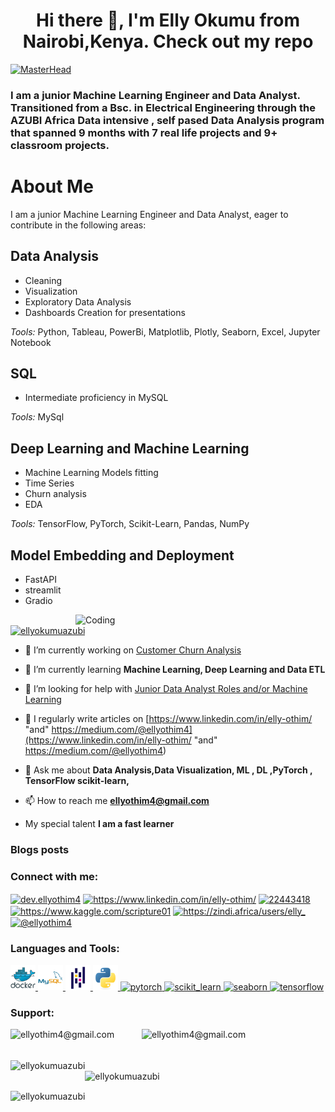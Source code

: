 <h1 align="center">Hi there 👋, I'm Elly Okumu from Nairobi,Kenya.
Check out my repo </h1>

[![MasterHead](https://blog.imarticus.org/wp-content/uploads/2019/05/daonline.gif)](https://rishavchanda.io)

<h3 align="left"> I am a junior Machine Learning Engineer and Data Analyst. Transitioned from a Bsc. in Electrical Engineering through the AZUBI Africa Data intensive , self pased Data Analysis program that spanned 9 months with 7 real life projects and 9+ classroom projects.  </h3>

# **About Me**

I am a junior Machine Learning Engineer and Data Analyst, eager to contribute in the following areas:

## Data Analysis

- Cleaning
- Visualization
- Exploratory Data Analysis
- Dashboards Creation for presentations

*Tools:* Python, Tableau, PowerBi, Matplotlib, Plotly, Seaborn, Excel, Jupyter Notebook

## SQL

- Intermediate proficiency in MySQL

*Tools:* MySql 

## Deep Learning and Machine Learning

- Machine Learning Models fitting
- Time Series
- Churn analysis
- EDA

*Tools:* TensorFlow, PyTorch, Scikit-Learn, Pandas, NumPy

## Model Embedding and Deployment 

- FastAPI
- streamlit
- Gradio 

<img align="right" alt="Coding" width="400" src="https://thumbs.gfycat.com/AshamedWeightyDachshund-max-1mb.gif">

<p align="left"> <a href="https://github.com/ryo-ma/github-profile-trophy"><img src="https://github-profile-trophy.vercel.app/?username=ellyokumuazubi" alt="ellyokumuazubi" /></a> </p>

- 🔭 I’m currently working on [Customer Churn Analysis](https://github.com/EllyOkumuAzubi/ChurnAnalysis_CapstonePred.git)

- 🌱 I’m currently learning **Machine Learning, Deep Learning and Data ETL**

- 🤝 I’m looking for help with [Junior Data Analyst Roles and/or Machine Learning](https://www.linkedin.com/in/elly-othim/)

- 📝 I regularly write articles on [https://www.linkedin.com/in/elly-othim/ "and" https://medium.com/@ellyothim4](https://www.linkedin.com/in/elly-othim/ "and" https://medium.com/@ellyothim4)

- 💬 Ask me about **Data Analysis,Data Visualization, ML , DL ,PyTorch , TensorFlow scikit-learn,**

- 📫 How to reach me **ellyothim4@gmail.com**

- My special talent **I am a fast learner**

### Blogs posts
<!-- BLOG-POST-LIST:START -->
<!-- BLOG-POST-LIST:END -->

<h3 align="left">Connect with me:</h3>
<p align="left">
<a href="https://dev.to/dev.ellyothim4" target="blank"><img align="center" src="https://raw.githubusercontent.com/rahuldkjain/github-profile-readme-generator/master/src/images/icons/Social/devto.svg" alt="dev.ellyothim4" height="30" width="40" /></a>
<a href="https://linkedin.com/in/https://www.linkedin.com/in/elly-othim/" target="blank"><img align="center" src="https://raw.githubusercontent.com/rahuldkjain/github-profile-readme-generator/master/src/images/icons/Social/linked-in-alt.svg" alt="https://www.linkedin.com/in/elly-othim/" height="30" width="40" /></a>
<a href="https://stackoverflow.com/users/22443418" target="blank"><img align="center" src="https://raw.githubusercontent.com/rahuldkjain/github-profile-readme-generator/master/src/images/icons/Social/stack-overflow.svg" alt="22443418" height="30" width="40" /></a>
<a href="https://kaggle.com/https://www.kaggle.com/scripture01" target="blank"><img align="center" src="https://raw.githubusercontent.com/rahuldkjain/github-profile-readme-generator/master/src/images/icons/Social/kaggle.svg" alt="https://www.kaggle.com/scripture01" height="30" width="40" /></a>
<a href="https://fb.com/https://zindi.africa/users/elly_" target="blank"><img align="center" src="https://raw.githubusercontent.com/rahuldkjain/github-profile-readme-generator/master/src/images/icons/Social/facebook.svg" alt="https://zindi.africa/users/elly_" height="30" width="40" /></a>
<a href="https://medium.com/@ellyothim4" target="blank"><img align="center" src="https://raw.githubusercontent.com/rahuldkjain/github-profile-readme-generator/master/src/images/icons/Social/medium.svg" alt="@ellyothim4" height="30" width="40" /></a>
</p>

<h3 align="left">Languages and Tools:</h3>
<p align="left"> <a href="https://www.docker.com/" target="_blank" rel="noreferrer"> <img src="https://raw.githubusercontent.com/devicons/devicon/master/icons/docker/docker-original-wordmark.svg" alt="docker" width="40" height="40"/> </a> <a href="https://www.mysql.com/" target="_blank" rel="noreferrer"> <img src="https://raw.githubusercontent.com/devicons/devicon/master/icons/mysql/mysql-original-wordmark.svg" alt="mysql" width="40" height="40"/> </a> <a href="https://pandas.pydata.org/" target="_blank" rel="noreferrer"> <img src="https://raw.githubusercontent.com/devicons/devicon/2ae2a900d2f041da66e950e4d48052658d850630/icons/pandas/pandas-original.svg" alt="pandas" width="40" height="40"/> </a> <a href="https://www.python.org" target="_blank" rel="noreferrer"> <img src="https://raw.githubusercontent.com/devicons/devicon/master/icons/python/python-original.svg" alt="python" width="40" height="40"/> </a> <a href="https://pytorch.org/" target="_blank" rel="noreferrer"> <img src="https://www.vectorlogo.zone/logos/pytorch/pytorch-icon.svg" alt="pytorch" width="40" height="40"/> </a> <a href="https://scikit-learn.org/" target="_blank" rel="noreferrer"> <img src="https://upload.wikimedia.org/wikipedia/commons/0/05/Scikit_learn_logo_small.svg" alt="scikit_learn" width="40" height="40"/> </a> <a href="https://seaborn.pydata.org/" target="_blank" rel="noreferrer"> <img src="https://seaborn.pydata.org/_images/logo-mark-lightbg.svg" alt="seaborn" width="40" height="40"/> </a> <a href="https://www.tensorflow.org" target="_blank" rel="noreferrer"> <img src="https://www.vectorlogo.zone/logos/tensorflow/tensorflow-icon.svg" alt="tensorflow" width="40" height="40"/> </a> </p>

<h3 align="left">Support:</h3>
<p><a href="https://www.buymeacoffee.com/ellyothim4@gmail.com"> <img align="left" src="https://cdn.buymeacoffee.com/buttons/v2/default-yellow.png" height="50" width="210" alt="ellyothim4@gmail.com" /></a><a href="https://ko-fi.com/ellyothim4@gmail.com"> <img align="left" src="https://cdn.ko-fi.com/cdn/kofi3.png?v=3" height="50" width="210" alt="ellyothim4@gmail.com" /></a></p><br><br>

<p><img align="left" src="https://github-readme-stats.vercel.app/api/top-langs?username=ellyokumuazubi&show_icons=true&locale=en&layout=compact" alt="ellyokumuazubi" /></p>

<p>&nbsp;<img align="center" src="https://github-readme-stats.vercel.app/api?username=ellyokumuazubi&show_icons=true&locale=en" alt="ellyokumuazubi" /></p>

<p><img align="center" src="https://github-readme-streak-stats.herokuapp.com/?user=ellyokumuazubi&" alt="ellyokumuazubi" /></p>
